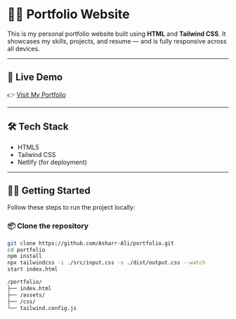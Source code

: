 # 🧑‍💻 Portfolio Website

This is my personal portfolio website built using **HTML** and **Tailwind CSS**. It showcases my skills, projects, and resume — and is fully responsive across all devices.

---

## 🚀 Live Demo

👉 [Visit My Portfolio](https://ashar-ali.netlify.app/)

---

## 🛠️ Tech Stack

- HTML5
- Tailwind CSS
- Netlify (for deployment)

---

## 🧑‍🔧 Getting Started

Follow these steps to run the project locally:

### 📦 Clone the repository

```bash
git clone https://github.com/Asharr-Ali/portfolio.git
cd portfolio
npm install
npx tailwindcss -i ./src/input.css -o ./dist/output.css --watch
start index.html

/portfolio/
├── index.html
├── /assets/
├── /css/
└── tailwind.config.js


